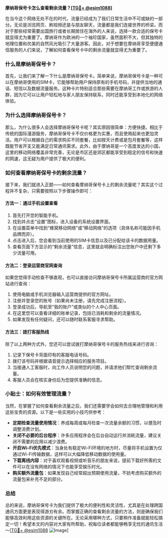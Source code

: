 **摩纳哥保号卡怎么查看剩余流量？[[TG💪+ @esim1088](https://t.me/s/esim1088)]**

在当今这个网络无处不在的时代，流量已经成为了我们日常生活中不可或缺的一部分。无论是浏览网页、刷视频还是与朋友聊天，流量都是我们连接世界的桥梁。而对于那些经常需要出国旅行或者长期居住在海外的人来说，选择一款合适的保号卡就显得尤为重要了。摩纳哥作为欧洲的一个袖珍国家，虽然面积不大，但其独特的地理位置和优美的自然风光吸引了大量游客。因此，对于想要在摩纳哥享受便捷通信服务的人们来说，了解如何查看保号卡中的剩余流量就显得尤为重要了。

### **什么是摩纳哥保号卡？**

首先，让我们来了解一下什么是摩纳哥保号卡。简单来说，摩纳哥保号卡是一种可以在摩纳哥使用的SIM卡，它能够帮助用户保持原有的手机号码，并提供当地的通话、短信以及数据流量服务。这种卡片特别适合那些需要在摩纳哥工作或旅游的人群，因为它可以让用户轻松地与家人朋友保持联系，同时还能享受到本地化的网络体验。

### **为什么选择摩纳哥保号卡？**

那么，为什么很多人会选择摩纳哥保号卡呢？其实原因很简单：方便快捷。相比于传统的国际漫游服务，摩纳哥保号卡不仅价格更为实惠，而且使用起来也更加灵活。用户可以根据自己的需求购买不同套餐，比如按天计费或是包月套餐等，这样既能节省开支又能满足日常通讯需求。此外，由于摩纳哥是一个高度发达的小国，这里的移动网络覆盖非常完善，无论是市区还是郊区都能享受到稳定的信号和快速的网速，这无疑为用户提供了极大的便利。

### **如何查看摩纳哥保号卡的剩余流量？**

接下来，我们就进入正题——如何查看摩纳哥保号卡上的剩余流量呢？其实这个过程并不复杂，只需要按照以下步骤操作即可：

#### **方法一：通过手机设置查看**
1. 首先打开您的智能手机。
2. 找到并点击“设置”图标，进入设备的系统设置界面。
3. 在设置菜单中找到“蜂窝移动网络”或“移动网络”的选项（具体名称可能因手机品牌而异）。
4. 点击进入后，您会看到当前使用的SIM卡信息以及已分配给该卡的数据用量。
5. 查看页面下方显示的“剩余流量”信息，这里就会明确标注出您账户中还剩下多少流量可用。

#### **方法二：登录运营商官网查询**
如果您觉得手动检查不够直观，也可以直接访问摩纳哥保号卡所属运营商的官方网站进行查询：
1. 使用电脑或手机浏览器输入运营商提供的官方网址。
2. 注册并登录您的账号（如果尚未注册，请先完成注册流程）。
3. 登录成功后，导航至“我的账户”或类似的个人中心页面。
4. 在这里您可以查看详细的账单记录，包括已消耗和剩余的流量情况。
5. 如果发现有任何疑问，还可以随时联系客服寻求帮助。

#### **方法三：拨打客服热线**
除了以上两种方式外，您还可以尝试拨打摩纳哥保号卡的服务热线来进行咨询：
1. 记录下保号卡背面印有的客服电话号码。
2. 拨打该号码并根据语音提示选择相应的服务项目。
3. 当接通人工客服时，向工作人员说明您的问题，并请求他们帮忙查询剩余流量。
4. 客服人员会在核实身份后为您提供准确的信息。

### **小贴士：如何有效管理流量？**

当然，在掌握了如何查看剩余流量之后，我们还需要学会如何去合理地管理和利用这些宝贵的资源。以下是一些实用的小技巧供参考：

- **定期检查流量使用情况**：养成每周或每月检查一次流量余额的习惯，以便及时调整消费计划。
- **关闭不必要的后台程序**：许多应用程序会在后台自动运行并消耗流量，建议关闭不需要的应用以减少浪费。
- **开启Wi-Fi优先模式**：当身处有稳定Wi-Fi环境的地方时，尽量将手机设置为仅通过Wi-Fi传输数据，这样可以大幅降低移动数据的使用量。
- **下载离线内容**：对于喜欢观看视频或听音乐的朋友来说，提前下载好所需的文件可以在没有网络的情况下也能享受娱乐时光。
- **购买额外流量包**：如果发现自己经常超出预期使用流量，不妨考虑购买额外的流量包来补充不足的部分。

### **总结**

总的来说，摩纳哥保号卡为我们提供了极大的便利性和灵活性，尤其是在处理跨国通讯方面更是表现得游刃有余。而掌握正确的查看剩余流量的方法，则是确保我们能够高效利用这些资源的关键所在。无论采用哪种方式，只要稍作准备就能轻松搞定一切！希望本文的内容对大家有所帮助，祝每位读者都能够畅享无忧的通讯生活～[[TG💪+ @esim1088](https://t.me/s/esim1088) ![Image](https://i.postimg.cc/4NQfJmqS/Snipaste-2025-05-13-00-14-12.png)]